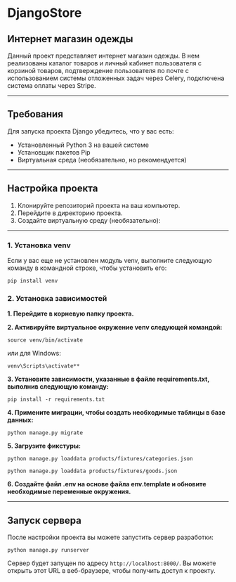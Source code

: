 # DjangoStore
## Интернет магазин одежды

Данный проект представляет интернет магазин одежды. В нем реализованы каталог товаров и личный кабинет пользователя с корзиной товаров,
подтверждение пользователя по почте с использованием системы отложенных задач через Celery, подключена система оплаты через Stripe.
___
## Требования

Для запуска проекта Django убедитесь, что у вас есть:

- Установленный Python 3 на вашей системе
- Установщик пакетов Pip
- Виртуальная среда (необязательно, но рекомендуется)

___
##  Настройка проекта

1. Клонируйте репозиторий проекта на ваш компьютер.
2. Перейдите в директорию проекта.
3. Создайте виртуальную среду (необязательно):
___
### 1. Установка venv
Если у вас еще не установлен модуль venv, выполните следующую команду в командной строке, чтобы установить его:
```
pip install venv
```

### 2. Установка зависимостей
**1. Перейдите в корневую папку проекта.**

**2. Активируйте виртуальное окружение venv следующей командой:**
```
source venv/bin/activate
```
 
  или для Windows:
```
venv\Scripts\activate**
```

**3. Установите зависимости, указанные в файле requirements.txt, выполнив следующую команду:**
```
pip install -r requirements.txt
```

**4. Примените миграции, чтобы создать необходимые таблицы в базе данных:**
```
python manage.py migrate
```

**5. Загрузите фикстуры:**
```
python manage.py loaddata products/fixtures/categories.json
```
```
python manage.py loaddata products/fixtures/goods.json
```

**6. Создайте файл .env на основе файла env.template и обновите необходимые переменные окружения.**

___
## Запуск сервера

  После настройки проекта вы можете запустить сервер разработки:
```
python manage.py runserver
```

 Сервер будет запущен по адресу `http://localhost:8000/`. Вы можете открыть этот URL в веб-браузере, чтобы получить доступ к проекту.











